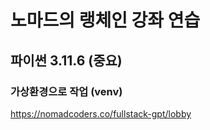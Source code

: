 # 노마드의 랭체인 강좌 연습

## 파이썬 3.11.6 (중요)

### 가상환경으로 작업 (venv)

https://nomadcoders.co/fullstack-gpt/lobby